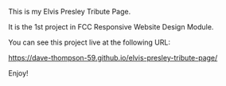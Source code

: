 This is my Elvis Presley Tribute Page.

It is the 1st project in FCC Responsive Website Design Module.

You can see this project live at the following URL:

https://dave-thompson-59.github.io/elvis-presley-tribute-page/

Enjoy!
